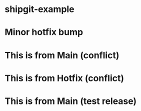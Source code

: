 # shipgit-example

# Minor hotfix bump

# This is from Main (conflict)

# This is from Hotfix (conflict)

# This is from Main (test release)
